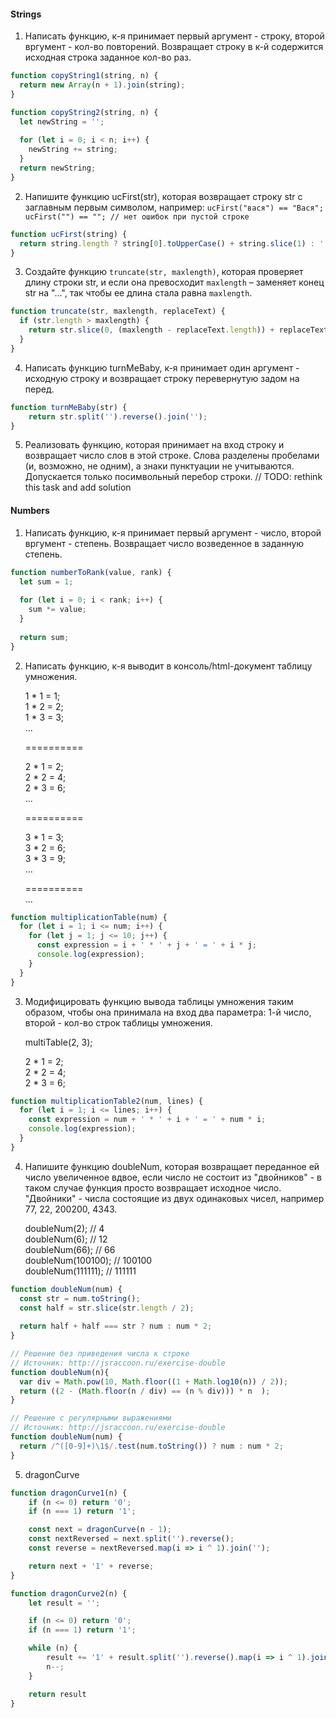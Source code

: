 #### Strings

1. Написать функцию, к-я принимает первый аргумент - строку, второй вргумент - кол-во повторений.
Возвращает строку в к-й содержится исходная строка заданное кол-во раз.

```javascript
function copyString1(string, n) {
  return new Array(n + 1).join(string);
}

function copyString2(string, n) {
  let newString = '';
  
  for (let i = 0; i < n; i++) {
    newString += string;
  }
  return newString;
}
```

2. Напишите функцию ucFirst(str), которая возвращает строку str с заглавным первым символом, например:
`ucFirst("вася") == "Вася";
ucFirst("") == ""; // нет ошибок при пустой строке`

```javascript
function ucFirst(string) {
  return string.length ? string[0].toUpperCase() + string.slice(1) : '';
}
```

3. Создайте функцию `truncate(str, maxlength)`, которая проверяет длину строки str, 
и если она превосходит `maxlength` – заменяет конец str на "...", так чтобы ее длина стала 
равна `maxlength`.

```javascript
function truncate(str, maxlength, replaceText) {
  if (str.length > maxlength) {
    return str.slice(0, (maxlength - replaceText.length)) + replaceText;
  }
}
```

4. Написать функцию turnMeBaby, к-я принимает один аргумент - исходную строку 
и возвращает строку перевернутую задом на перед.

```javascript
function turnMeBaby(str) {
	return str.split('').reverse().join('');
}
```

5. Реализовать функцию, которая принимает на вход строку и возвращает 
число слов в этой строке. Слова разделены пробелами (и, возможно, не одним), 
а знаки пунктуации не учитываются. Допускается только посимвольный перебор строки.
// TODO: rethink this task and add solution

#### Numbers

1. Написать функцию, к-я принимает первый аргумент - число, второй вргумент - степень.
Возвращает число возведенное в заданную степень.

```javascript
function numberToRank(value, rank) {
  let sum = 1;
  
  for (let i = 0; i < rank; i++) {
    sum *= value;
  }
  
  return sum;
}
```

2. Написать функцию, к-я выводит в консоль/html-документ таблицу умножения.

    1 * 1 = 1;  
    1 * 2 = 2;  
    1 * 3 = 3;  
    ...
    
    ==========
    
    2 * 1 = 2;  
    2 * 2 = 4;  
    2 * 3 = 6;  
    ...
    
    ==========
    
    3 * 1 = 3;  
    3 * 2 = 6;  
    3 * 3 = 9;  
    ...
    
    ==========  
    ...  

```javascript
function multiplicationTable(num) {
  for (let i = 1; i <= num; i++) {
    for (let j = 1; j <= 10; j++) {
      const expression = i + ' * ' + j + ' = ' + i * j;
      console.log(expression);
    }
  }
}
```

3. Модифицировать функцию вывода таблицы умножения таким образом, чтобы она принимала на вход
два параметра: 1-й число, второй - кол-во строк таблицы умножения.

    multiTable(2, 3);  
    
    2 * 1 = 2;  
    2 * 2 = 4;  
    2 * 3 = 6;  

```javascript
function multiplicationTable2(num, lines) {
  for (let i = 1; i <= lines; i++) {
    const expression = num + ' * ' + i + ' = ' + num * i;
    console.log(expression);
  }
}
```

4. Напишите функцию doubleNum, которая возвращает переданное ей число увеличенное вдвое, 
если число не состоит из "двойников" - в таком случае функция просто возвращает исходное число. 
"Двойники" - числа состоящие из двух одинаковых чисел, например 77, 22, 200200, 4343.


    doubleNum(2); // 4  
    doubleNum(6); // 12  
    doubleNum(66); // 66  
    doubleNum(100100); // 100100  
    doubleNum(111111); // 111111 

```javascript
function doubleNum(num) {
  const str = num.toString();
  const half = str.slice(str.length / 2);
  
  return half + half === str ? num : num * 2;
}
```

```javascript
// Решение без приведения числа к строке
// Источник: http://jsraccoon.ru/exercise-double
function doubleNum(n){
  var div = Math.pow(10, Math.floor((1 + Math.log10(n)) / 2));
  return ((2 - (Math.floor(n / div) == (n % div))) * n  );
}
```

```javascript
// Решение с регулярными выражениями
// Источник: http://jsraccoon.ru/exercise-double
function doubleNum(num) {
  return /^([0-9]+)\1$/.test(num.toString()) ? num : num * 2;
}
```

5. dragonCurve

```javascript
function dragonCurve1(n) {
    if (n <= 0) return '0';
    if (n === 1) return '1';

    const next = dragonCurve(n - 1);
    const nextReversed = next.split('').reverse();
    const reverse = nextReversed.map(i => i ^ 1).join('');

    return next + '1' + reverse;
}
```

```javascript
function dragonCurve2(n) {
    let result = '';

    if (n <= 0) return '0';
    if (n === 1) return '1';

    while (n) {
        result += '1' + result.split('').reverse().map(i => i ^ 1).join('');
        n--;
    }

    return result
}
```
